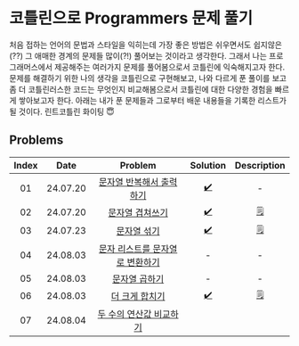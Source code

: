 # 코틀린으로 Programmers 문제 풀기

처음 접하는 언어의 문법과 스타일을 익히는데 가장 좋은 방법은 쉬우면서도 쉽지않은(??) 그 애매한 경계의 문제들 많이(?!) 풀어보는 것이라고 생각한다. 그래서 나는 프로그래머스에서 제공해주는 여러가지 문제를
풀어봄으로서 코틀린에 익숙해지고자 한다.
문제를 해결하기 위한 나의 생각을 코틀린으로 구현해보고, 나와 다르게 푼 풀이를 보고 좀 더 코틀린러스한 코드는 무엇인지 비교해봄으로서 코틀린에 대한 다양한 경험을 빠르게 쌓아보고자 한다. 아래는 내가 푼 문제들과
그로부터 배운 내용들을 기록한 리스트가 될 것이다. 린트코틀린 화이팅 😇

## Problems

| Index |   Date   |                                               Problem                                               |                   Solution                   | Description  |
| :---: | :------: | :-------------------------------------------------------------------------------------------------: | :------------------------------------------: | :----------: |
|  01   | 24.07.20 |    [문자열 반복해서 출력하기](https://school.programmers.co.kr/learn/courses/30/lessons/181950)     | [✔️](../../src/main/kotlin/programmers/1.kt) |      -       |
|  02   | 24.07.20 |         [문자열 겹쳐쓰기](https://school.programmers.co.kr/learn/courses/30/lessons/181943)         | [✔️](../../src/main/kotlin/programmers/2.kt) | [🗒️](./2.md) |
|  03   | 24.07.23 |           [문자열 섞기](https://school.programmers.co.kr/learn/courses/30/lessons/181942)           | [✔️](../../src/main/kotlin/programmers/3.kt) | [🗒️](./3.md) |
|  04   | 24.08.03 | [문자 리스트를 문자열로 변환하기](https://school.programmers.co.kr/learn/courses/30/lessons/181941) |                      -                       |      -       |
|  05   | 24.08.03 |          [문자열 곱하기](https://school.programmers.co.kr/learn/courses/30/lessons/181940)          |                      -                       |      -       |
|  06   | 24.08.03 |         [더 크게 합치기](https://school.programmers.co.kr/learn/courses/30/lessons/181939)          | [✔️](../../src/main/kotlin/programmers/3.kt) | [🗒️](./6.md) |
|  07   | 24.08.04 |     [두 수의 연산값 비교하기](https://school.programmers.co.kr/learn/courses/30/lessons/181938)     |                                              |              |
